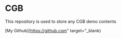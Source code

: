 # CGB
This repository is used to store any CGB demo contents


[My Github](https://github.com" target="_blank)
